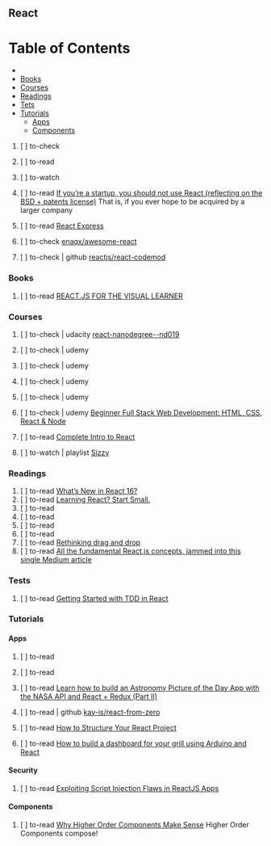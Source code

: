 ## React

# Table of Contents
<!-- MarkdownTOC depth=4 -->
  - [](#)
  - [Books](#books)
  - [Courses](#courses)
  - [Readings](#readings)
  - [Tets](#tests)
  - [Tutorials](#tutorials)
    - [Apps](#apps)
    - [Components](#components)
<!-- /MarkdownTOC -->

  1. [ ] to-check []()
  1. [ ] to-read []()
  1. [ ] to-watch []()

  1. [ ] to-read [If you’re a startup, you should not use React (reflecting on the BSD + patents license)](https://medium.com/@raulk/if-youre-a-startup-you-should-not-use-react-reflecting-on-the-bsd-patents-license-b049d4a67dd2) That is, if you ever hope to be acquired by a larger company

  1. [ ] to-read [React Express](http://www.react.express/)
  1. [ ] to-check [enaqx/awesome-react](https://github.com/enaqx/awesome-react)
  1. [ ] to-check | github [reactjs/react-codemod](https://github.com/reactjs/react-codemod)

### Books

  1. [ ] to-read [REACT.JS FOR THE VISUAL LEARNER](http://react.codingartist.io/)

### Courses

  1. [ ] to-check | udacity [react-nanodegree--nd019](https://br.udacity.com/course/react-nanodegree--nd019/)

  1. [ ] to-check | udemy []()
  1. [ ] to-check | udemy []()
  1. [ ] to-check | udemy []()
  1. [ ] to-check | udemy []()
  1. [ ] to-check | udemy [Beginner Full Stack Web Development: HTML, CSS, React & Node](https://www.udemy.com/ultimate-web/learn/v4/overview)

  1. [ ] to-read [Complete Intro to React](https://btholt.github.io/complete-intro-to-react/page/landing/)
  1. [ ] to-watch | playlist [Sizzy](https://www.youtube.com/playlist?list=PLeRG3Z4BGWXR1yE8176LxtAj0Xyb_VI7L)

### Readings

  1. [ ] to-read [What’s New in React 16?](https://www.sitepoint.com/react-16-new-features/)
  1. [ ] to-read [Learning React? Start Small.](https://dev.to/dceddia/learning-react-start-small)
  1. [ ] to-read []()
  1. [ ] to-read []()
  1. [ ] to-read []()
  1. [ ] to-read []()
  1. [ ] to-read [Rethinking drag and drop](https://medium.com/@alexandereardon/rethinking-drag-and-drop-d9f5770b4e6b)
  1. [ ] to-read [All the fundamental React.js concepts, jammed into this single Medium article](https://medium.freecodecamp.org/all-the-fundamental-react-js-concepts-jammed-into-this-single-medium-article-c83f9b53eac2)

### Tests

  1. [ ] to-read [Getting Started with TDD in React](https://semaphoreci.com/community/tutorials/getting-started-with-tdd-in-react)
  
### Tutorials

#### Apps

  1. [ ] to-read []()
  1. [ ] to-read []()
  1. [ ] to-read [Learn how to build an Astronomy Picture of the Day App with the NASA API and React + Redux (Part II)](https://medium.freecodecamp.org/learn-how-to-build-astronomy-picture-of-the-day-app-with-nasa-api-and-react-redux-part-ii-83f15970d0e3)


  1. [ ] to-read | github [kay-is/react-from-zero](https://github.com/kay-is/react-from-zero)

  1. [ ] to-read [How to Structure Your React Project](https://daveceddia.com/react-project-structure)
  1. [ ] to-read [How to build a dashboard for your grill using Arduino and React](https://medium.freecodecamp.org/how-to-build-a-dashboard-for-your-grill-using-arduino-and-react-425fb8d57ffe)

#### Security

  1. [ ] to-read [Exploiting Script Injection Flaws in ReactJS Apps](https://medium.com/@muellerberndt/exploiting-script-injection-flaws-in-reactjs-883fb1fe36c1)

#### Components

  1. [ ] to-read [Why Higher Order Components Make Sense](https://medium.com/javascript-inside/why-higher-order-components-make-sense-fe4145b4e305) Higher Order Components compose!
